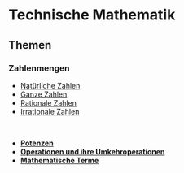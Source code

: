 # Technische Mathematik

## Themen

### Zahlenmengen
+ [Natürliche Zahlen](/Jahr%201/M/Zahlenmengen/Natürliche%20Zahlen.md)
+ [Ganze Zahlen](/Jahr%201/M/Zahlenmengen/Ganze%20Zahlen.md)
+ [Rationale Zahlen](/Jahr%201/M/Zahlenmengen/Rationale%20Zahlen.md)
+ [Irrationale Zahlen](/Jahr%201/M/Zahlenmengen/Irrationale%20Zahlen.md)

<br />

+ **[Potenzen](/Jahr%201/M/Potenzen.md)**
+ **[Operationen und ihre Umkehroperationen](/Jahr%201/M/Operationen%20und%20ihre%20Umkehroperationen.md)**
+ **[Mathematische Terme](/Jahr%201/M/Mathematische%20Terme.ipynb)**